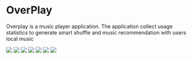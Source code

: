 # OverPlay
Overplay is a music player application. The application collect usage statistics to generate smart shuffle and music recommendation with users local music

![](screenshots/Screenshot_20211120-224832.png)
![](screenshots/Screenshot_20211120-224838.png) 
![](screenshots/Screenshot_20211120-224844.png)
![](screenshots/Screenshot_20211120-224854.png)
![](screenshots/Screenshot_20211120-224912.png)
![](screenshots/Screenshot_20211120-224906.png)
![](screenshots/Screenshot_20211120-224920.png)
